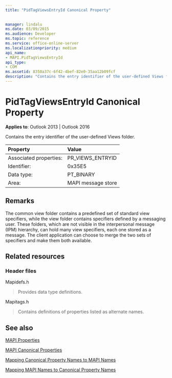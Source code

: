 ```yaml
---
title: "PidTagViewsEntryId Canonical Property"
 
 
manager: lindalu
ms.date: 03/09/2015
ms.audience: Developer
ms.topic: reference
ms.service: office-online-server
ms.localizationpriority: medium
api_name:
- MAPI.PidTagViewsEntryId
api_type:
- COM
ms.assetid: 8350a37c-6f42-4bef-82e0-35aa12b09fcf
description: "Contains the entry identifier of the user-defined Views folder for Outlook 2013 and Outlook 2016."
---
```


# PidTagViewsEntryId Canonical Property

  
  
**Applies to**: Outlook 2013 | Outlook 2016 
  
Contains the entry identifier of the user-defined Views folder.
  
|Property |Value |
|:-----|:-----|
|Associated properties:  <br/> |PR_VIEWS_ENTRYID  <br/> |
|Identifier:  <br/> |0x35E5  <br/> |
|Data type:  <br/> |PT_BINARY  <br/> |
|Area:  <br/> |MAPI message store  <br/> |
   
## Remarks

The common view folder contains a predefined set of standard view specifiers, while the view folder contains specifiers defined by a messaging user. These folders, which are not visible in the interpersonal message (IPM) hierarchy, can hold many view specifiers, each one stored as a message. The client application can choose to merge the two sets of specifiers and make them both available.
  
## Related resources

### Header files

Mapidefs.h
  
> Provides data type definitions.
    
Mapitags.h
  
> Contains definitions of properties listed as alternate names.
    
## See also



[MAPI Properties](mapi-properties.md)
  
[MAPI Canonical Properties](mapi-canonical-properties.md)
  
[Mapping Canonical Property Names to MAPI Names](mapping-canonical-property-names-to-mapi-names.md)
  
[Mapping MAPI Names to Canonical Property Names](mapping-mapi-names-to-canonical-property-names.md)

